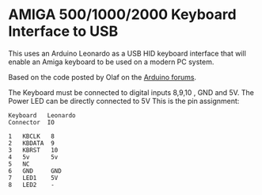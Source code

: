 # AMIGA 500/1000/2000 Keyboard Interface to USB

This uses an Arduino Leonardo as a USB HID keyboard interface that will enable an Amiga keyboard to be used on a modern PC system.


Based on the code posted by Olaf on the [Arduino forums](https://forum.arduino.cc/index.php?topic=139358.0).


The Keyboard must be connected to digital inputs 8,9,10 , GND and 5V. The Power LED can be directly connected to 5V
This is the pin assignment:
```
Keyboard   Leonardo
Connector  IO           

1   KBCLK   8
2   KBDATA  9
3   KBRST   10
4   5v      5v
5   NC
6   GND     GND
7   LED1    5V
8   LED2    -
```

